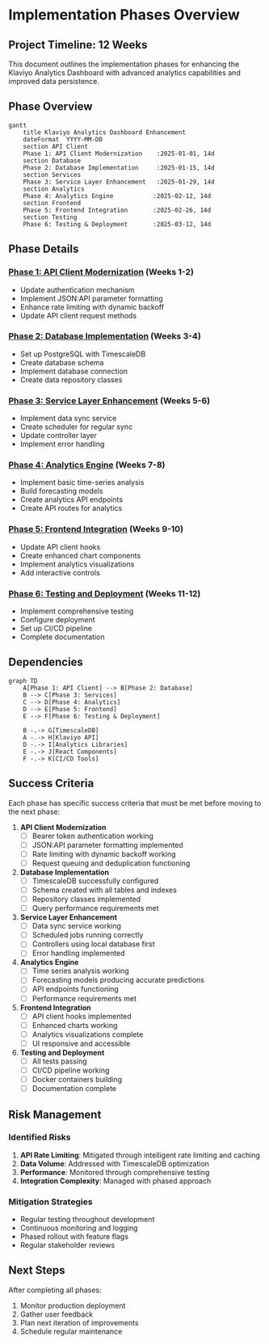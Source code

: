 # Implementation Phases Overview

## Project Timeline: 12 Weeks

This document outlines the implementation phases for enhancing the Klaviyo Analytics Dashboard with advanced analytics capabilities and improved data persistence.

## Phase Overview

```mermaid
gantt
    title Klaviyo Analytics Dashboard Enhancement
    dateFormat  YYYY-MM-DD
    section API Client
    Phase 1: API Client Modernization    :2025-01-01, 14d
    section Database
    Phase 2: Database Implementation     :2025-01-15, 14d
    section Services
    Phase 3: Service Layer Enhancement   :2025-01-29, 14d
    section Analytics
    Phase 4: Analytics Engine           :2025-02-12, 14d
    section Frontend
    Phase 5: Frontend Integration       :2025-02-26, 14d
    section Testing
    Phase 6: Testing & Deployment       :2025-03-12, 14d
```

## Phase Details

### [Phase 1: API Client Modernization](./01-api-client-modernization.md) (Weeks 1-2)
- Update authentication mechanism
- Implement JSON:API parameter formatting
- Enhance rate limiting with dynamic backoff
- Update API client request methods

### [Phase 2: Database Implementation](./02-database-implementation.md) (Weeks 3-4)
- Set up PostgreSQL with TimescaleDB
- Create database schema
- Implement database connection
- Create data repository classes

### [Phase 3: Service Layer Enhancement](./03-service-layer-enhancement.md) (Weeks 5-6)
- Implement data sync service
- Create scheduler for regular sync
- Update controller layer
- Implement error handling

### [Phase 4: Analytics Engine](./04-analytics-engine.md) (Weeks 7-8)
- Implement basic time-series analysis
- Build forecasting models
- Create analytics API endpoints
- Create API routes for analytics

### [Phase 5: Frontend Integration](./05-frontend-integration.md) (Weeks 9-10)
- Update API client hooks
- Create enhanced chart components
- Implement analytics visualizations
- Add interactive controls

### [Phase 6: Testing and Deployment](./06-testing-and-deployment.md) (Weeks 11-12)
- Implement comprehensive testing
- Configure deployment
- Set up CI/CD pipeline
- Complete documentation

## Dependencies

```mermaid
graph TD
    A[Phase 1: API Client] --> B[Phase 2: Database]
    B --> C[Phase 3: Services]
    C --> D[Phase 4: Analytics]
    D --> E[Phase 5: Frontend]
    E --> F[Phase 6: Testing & Deployment]
    
    B -.-> G[TimescaleDB]
    A -.-> H[Klaviyo API]
    D -.-> I[Analytics Libraries]
    E -.-> J[React Components]
    F -.-> K[CI/CD Tools]
```

## Success Criteria

Each phase has specific success criteria that must be met before moving to the next phase:

1. **API Client Modernization**
   - [ ] Bearer token authentication working
   - [ ] JSON:API parameter formatting implemented
   - [ ] Rate limiting with dynamic backoff working
   - [ ] Request queuing and deduplication functioning

2. **Database Implementation**
   - [ ] TimescaleDB successfully configured
   - [ ] Schema created with all tables and indexes
   - [ ] Repository classes implemented
   - [ ] Query performance requirements met

3. **Service Layer Enhancement**
   - [ ] Data sync service working
   - [ ] Scheduled jobs running correctly
   - [ ] Controllers using local database first
   - [ ] Error handling implemented

4. **Analytics Engine**
   - [ ] Time series analysis working
   - [ ] Forecasting models producing accurate predictions
   - [ ] API endpoints functioning
   - [ ] Performance requirements met

5. **Frontend Integration**
   - [ ] API client hooks implemented
   - [ ] Enhanced charts working
   - [ ] Analytics visualizations complete
   - [ ] UI responsive and accessible

6. **Testing and Deployment**
   - [ ] All tests passing
   - [ ] CI/CD pipeline working
   - [ ] Docker containers building
   - [ ] Documentation complete

## Risk Management

### Identified Risks
1. **API Rate Limiting**: Mitigated through intelligent rate limiting and caching
2. **Data Volume**: Addressed with TimescaleDB optimization
3. **Performance**: Monitored through comprehensive testing
4. **Integration Complexity**: Managed with phased approach

### Mitigation Strategies
- Regular testing throughout development
- Continuous monitoring and logging
- Phased rollout with feature flags
- Regular stakeholder reviews

## Next Steps

After completing all phases:
1. Monitor production deployment
2. Gather user feedback
3. Plan next iteration of improvements
4. Schedule regular maintenance
